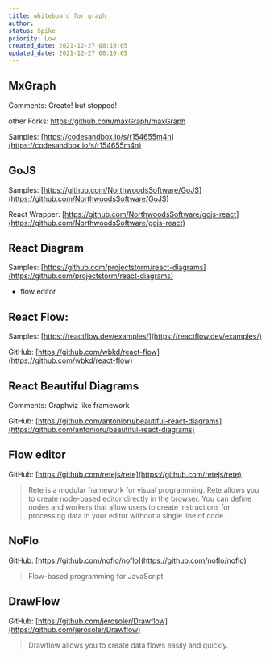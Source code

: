 ```yaml
---
title: whiteboard for graph
author: 
status: Spike
priority: Low
created_date: 2021-12-27 08:10:05
updated_date: 2021-12-27 08:10:05
---
```



## MxGraph

Comments: Greate! but stopped!

other Forks: https://github.com/maxGraph/maxGraph

Samples: [https://codesandbox.io/s/r154655m4n](https://codesandbox.io/s/r154655m4n)

## GoJS

Samples: [https://github.com/NorthwoodsSoftware/GoJS](https://github.com/NorthwoodsSoftware/GoJS)

React Wrapper: [https://github.com/NorthwoodsSoftware/gojs-react](https://github.com/NorthwoodsSoftware/gojs-react)

## React Diagram

Samples: [https://github.com/projectstorm/react-diagrams](https://github.com/projectstorm/react-diagrams)

- flow editor

## React Flow:

Samples: [https://reactflow.dev/examples/](https://reactflow.dev/examples/)

GitHub: [https://github.com/wbkd/react-flow](https://github.com/wbkd/react-flow)

## React Beautiful Diagrams

Comments: Graphviz like framework

GitHub: [https://github.com/antonioru/beautiful-react-diagrams](https://github.com/antonioru/beautiful-react-diagrams)

## Flow editor

GitHub: [https://github.com/retejs/rete](https://github.com/retejs/rete)

> Rete is a modular framework for visual programming. Rete allows you to create node-based editor directly in the browser. You can define nodes and workers that allow users to create instructions for processing data in your editor without a single line of code.

## NoFlo

GitHub: [https://github.com/noflo/noflo](https://github.com/noflo/noflo)

>  Flow-based programming for JavaScript


## DrawFlow

GitHub: [https://github.com/jerosoler/Drawflow](https://github.com/jerosoler/Drawflow)

> Drawflow allows you to create data flows easily and quickly.

